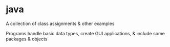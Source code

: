 # java
A collection of class assignments &amp; other examples

Programs handle basic data types, create GUI applications, & include some packages & objects
